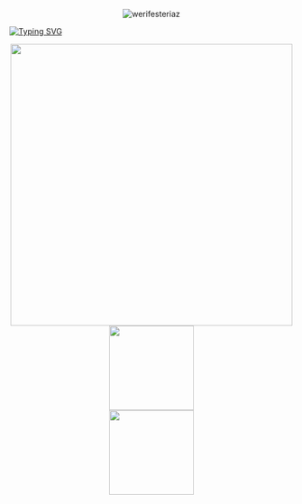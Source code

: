 <p align="center"> <img src="https://komarev.com/ghpvc/?username=werifesteriaz&label=%3C%F0%9D%9F%91&color=8eced4&style=flat" alt="werifesteriaz" /> </p>

[![Typing SVG](https://readme-typing-svg.herokuapp.com?font=Newsreader&weight=250&size=22&pause=1000&color=A0A9BC&center=true&width=435&lines=%22It's+worse+to+be+nothing+with+you.%22)](https://git.io/typing-svg)

<div align="center">
<img src="https://files.catbox.moe/bgh0xj.png" width="500">
</div>

<div class="row">
  <div class="column">
    <div align="center">
      <img src="https://files.catbox.moe/8f5hot.png" width="150">
  </div>
  <div class="column">
    <div align="center">
      <img src="https://files.catbox.moe/evfahg.png" width="150">
  </div>
</div>
